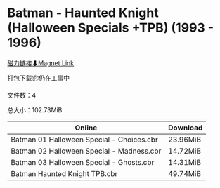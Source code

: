 # Batman - Haunted Knight (Halloween Specials +TPB) (1993 - 1996)

[磁力链接⬇Magnet Link](magnet:?xt=urn:btih:4f838a111bdd5e9f88f8c0bee5d5dc559a6e2c66&dn=Batman%20-%20Haunted%20Knight%20%28Halloween%20Specials%20%2BTPB%29%20%281993%20-%201996%29)

打包下载📦仍在工事中

文件数：4

总大小：102.73MiB

Online | Download
--- | ---
Batman 01 Halloween Special - Choices.cbr | 23.96MiB
Batman 02 Halloween Special - Madness.cbr | 14.72MiB
Batman 03 Halloween Special - Ghosts.cbr | 14.31MiB
Batman Haunted Knight  TPB.cbr | 49.74MiB